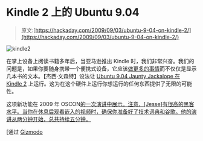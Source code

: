 # Kindle 2 上的 Ubuntu 9.04

> 原文:[https://hackaday.com/2009/09/03/ubuntu-9-04-on-kindle-2/](https://hackaday.com/2009/09/03/ubuntu-9-04-on-kindle-2/)

![kindle2](../Images/2a18fbaf71b87ed27d0514f09d0e04b3.png "kindle2")

在掌上设备上阅读书籍多年后，当亚马逊推出 Kindle 时，我们非常兴奋。我们的问题是，如果你要随身携带一个便携式设备，它应该[做更多的事情](http://hackaday.com/2008/02/20/console-on-the-kindle-and-more/)而不仅仅是显示几本书的文本。【杰西·文森特】设法让 [Ubuntu 9.04 Jaunty Jackalope 在 Kindle 2](http://gadgets.boingboing.net/2009/09/02/photo-and-descriptio.html) 上运行。这为在这个硬件上运行你想运行的任何东西提供了无限的可能性。

这项新功能在 2009 年 OSCON[的一次演讲中展示。注意，[Jesse]有很高的黑客水平。当你在休息后观看嵌入的视频时，确保你准备好了技术词典和谷歌。他的演讲从两分钟开始，总共持续五分钟。](http://en.oreilly.com/oscon2009)

[通过 [Gizmodo](http://gizmodo.com/5351348/amazon-kindle-2-hacked-to-run-linux)